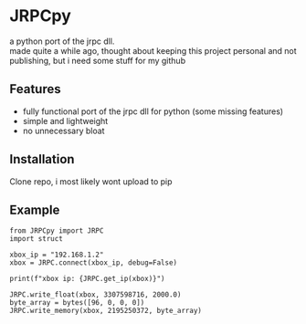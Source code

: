 # JRPCpy

a python port of the jrpc dll.  
made quite a while ago, thought about keeping this project personal and not publishing, but i need some stuff for my github

## Features
- fully functional port of the jrpc dll for python (some missing features)
- simple and lightweight
- no unnecessary bloat

## Installation
Clone repo, i most likely wont upload to pip

## Example

```
from JRPCpy import JRPC
import struct

xbox_ip = "192.168.1.2"
xbox = JRPC.connect(xbox_ip, debug=False)

print(f"xbox ip: {JRPC.get_ip(xbox)}")

JRPC.write_float(xbox, 3307598716, 2000.0)
byte_array = bytes([96, 0, 0, 0])
JRPC.write_memory(xbox, 2195250372, byte_array)

```

